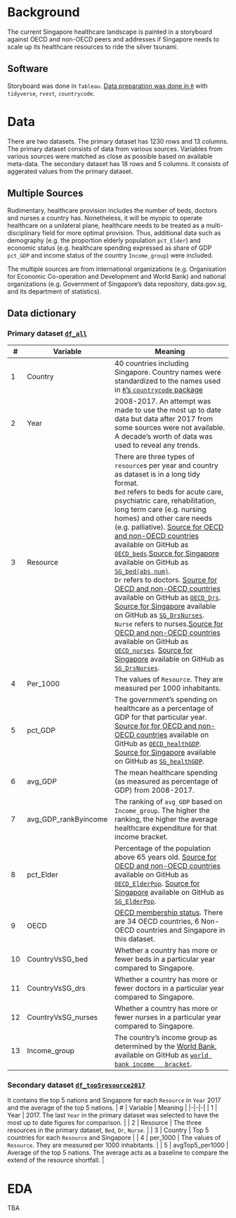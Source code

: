 # Background 
The current Singapore healthcare landscape is painted in a storyboard against OECD and non-OECD peers and addresses if Singapore needs to scale up its healthcare resources to ride the silver tsunami. 

## Software 
Storyboard was done in `Tableau`. [Data preparation was done in `R`](https://github.com/notast/SG-healthcare-VS-OECD-viz/blob/main/health%20exp%20%26%20resource.Rmd) with `tidyverse`, `rvest`, `countrycode`. 

# Data
There are two datasets. The primary dataset has 1230 rows and 13 columns. The primary dataset consists of data from various sources. Variables from various sources were matched as close as possible based on available meta-data. The secondary dataset has 18 rows and 5 columns. It consists of aggerated values from the primary dataset. 

## Multiple Sources
Rudimentary, healthcare provision includes the number of beds, doctors and nurses a country has. Nonetheless, it will be myopic to operate healthcare on a unilateral plane, healthcare needs to be treated as a multi-disciplinary field for more optimal provision. Thus, additional data such as demography (e.g. the proportion elderly population `pct_Elder`) and economic status (e.g. healthcare spending expressed as share of GDP `pct_GDP` and income status of the country `Income_group`) were included. 

The multiple sources are from international organizations (e.g. Organisation for Economic Co-operation and Development and World Bank) and national organizations (e.g. Government of Singapore’s data repository, data.gov.sg, and its department of statistics). 

## Data dictionary 
### Primary dataset [`df_all`](https://github.com/notast/SG-healthcare-VS-OECD-viz/blob/main/df_all.csv)
|     #     |     Variable     |     Meaning     |
|-|-|-|
|     1    |     Country     |     40   countries   including Singapore.   Country names were standardized to the names used in [`R`’s `countrycode`   package](https://vincentarelbundock.github.io/countrycode/)      |
|     2    |     Year     |     2008-2017.   An   attempt was made to use the most   up to date data but data after 2017 from     some sources were not available. A decade’s worth of data was used to   reveal   any trends.    |
|     3    |     Resource    |      There are     three types of `resource`s per year and country as dataset is in a   long tidy   format. <br> `Bed`   refers   to beds for acute care,   psychiatric care, rehabilitation, long term care   (e.g. nursing homes) and other care needs   (e.g. palliative). [Source for OECD     and non-OECD countries]( https://data.oecd.org/healtheqt/hospital-beds.htm)   available on GitHub as   [`OECD_beds`](https://github.com/notast/SG-healthcare-VS-OECD-viz/blob/main/OECD_beds.csv).[Source   for Singapore](   https://www.tablebuilder.singstat.gov.sg/publicfacing/createDataTable.action?refId=15276)   available on GitHub as [`SG_bed(abs num)`](   https://github.com/notast/SG-healthcare-VS-OECD-viz/blob/main/SG_bed(abs%20num).csv).   <br> `Dr` refers to   doctors.   [Source for OECD and non-OECD countries]( https://data.oecd.org/healthres/doctors.htm)   available on GitHub as   [`OECD_Drs`](https://github.com/notast/SG-healthcare-VS-OECD-viz/blob/main/OECD_Drs.csv).    [Source for Singapore](   https://data.gov.sg/dataset/healthcare-professional-to-population-ratio)   available on GitHub as [`SG_DrsNurses`](https://github.com/notast/SG-healthcare-VS-OECD-viz/blob/main/SG_DrsNurses.csv).   <br> `Nurse` refers   to   nurses.[Source for OECD and non-OECD countries](   https://data.oecd.org/healthres/nurses.htm) available on GitHub as   [`OECD_nurses`](https://github.com/notast/SG-healthcare-VS-OECD-viz/blob/main/OECD_nurses.csv).    [Source for Singapore](   https://data.gov.sg/dataset/healthcare-professional-to-population-ratio)   available on GitHub as [`SG_DrsNurses`](https://github.com/notast/SG-healthcare-VS-OECD-viz/blob/main/SG_DrsNurses.csv).        |
|     4    |     Per_1000        |     The values   of   `Resource`. They are measured per   1000 inhabitants.    |
|     5    |     pct_GDP        |     The   government’s spending on healthcare as a   percentage of GDP for that   particular   year. [Source for for OECD and non-OECD countries](   https://data.oecd.org/healthres/health-spending.htm) available on GitHub   as [`OECD_healthGDP`](https://github.com/notast/SG-healthcare-VS-OECD-viz/blob/main/OECD_healthGDP.csv).   [Source for Singapore](   https://data.gov.sg/dataset/government-health-expenditure?view_id=cdc03adc-b1b0-4eaa-99e2-269b174d1ef4&resource_id=cf7b1696-9b0e-425d-a96a-e61c41629623)   available on GitHub as   [`SG_healthGDP`](https://github.com/notast/SG-healthcare-VS-OECD-viz/blob/main/SG_healthGDP.csv).        |
|     6    |     avg_GDP    |     The mean   healthcare spending (as measured as percentage of GDP) from 2008-2017.    |
|     7    |     avg_GDP_rankByincome    |     The ranking   of `avg_GDP` based on `Income_group`. The higher the ranking, the higher the   average healthcare expenditure for that income bracket.     |
|     8    |     pct_Elder      |     Percentage   of   the population above 65 years old.   [Source for OECD and non-OECD countries](   https://data.oecd.org/pop/elderly-population.htm)  available on GitHub as [`OECD_ElderPop`](https://github.com/notast/SG-healthcare-VS-OECD-viz/blob/main/OECD_ElderPop.csv).   [Source for Singapore](   https://data.gov.sg/dataset/key-indicators-on-the-elderly-annual?view_id=2c681267-b071-41ca-a96e-3a7d7a144ddb&resource_id=f54142e2-7490-42d3-a104-4d6e9fe79881)  available on GitHub as   [`SG_ElderPop`](https://github.com/notast/SG-healthcare-VS-OECD-viz/blob/main/SG_ElderPop.csv).      |
|     9    |     OECD    |     [OECD   membership     status](http://www.oecd.org/about/members-and-partners).   There are 34 OECD countries, 6 Non- OECD countries and Singapore in   this dataset.    |
|     10    |     CountryVsSG_bed    |     Whether   a   country has more or fewer beds in a   particular year compared to Singapore.    |
|     11    |     CountryVsSG_drs    |     Whether   a   country has more or fewer doctors in   a particular year compared to Singapore.      |
|     12    |     CountryVsSG_nurses        |     Whether   a   country has more or fewer nurses in   a particular year compared to Singapore.    |
|     13    |     Income_group      |     The   country’s   income group as determined   by the [World Bank]( http://databank.worldbank.org/data/download/site-content/CLASS.xls),   available on GitHub as [`world bank income   bracket`](https://github.com/notast/SG-healthcare-VS-OECD-viz/blob/main/world%20bank%20income%20bracket.xls).       |
### Secondary dataset [`df_top5resource2017`](https://github.com/notast/SG-healthcare-VS-OECD-viz/blob/main/df_top5resource2017.csv)
It contains the top 5 nations and Singapore for each `Resource` in `Year` 2017 and the average of the top 5 nations.
|     #    |     Variable    |     Meaning    |
|-|-|-|
|     1    |     Year    |     2017. The last `Year` in the primary   dataset was selected to have the most up to date figures for comparison.           |
|     2    |     Resource    |     The three resources in the primary   dataset, `Bed`, `Dr`, `Nurse`.          |
|     3    |     Country    |     Top 5 countries for each `Resource` and   Singapore          |
|     4    |     per_1000    |     The values of `Resource`. They are   measured per 1000 inhabitants.           |
|     5    |     avgTop5_per1000    |     Average of the top 5 nations. The   average acts as a baseline to compare the extend of the resource shortfall.          |

# EDA
TBA
